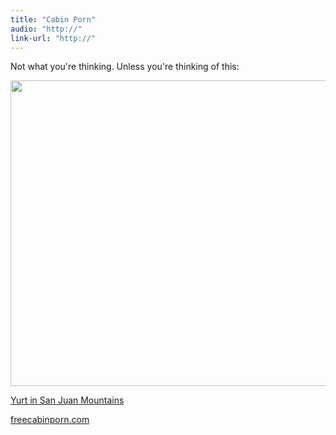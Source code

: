 ```yaml
---
title: "Cabin Porn"
audio: "http://"
link-url: "http://"
---
```

<p>Not what you're thinking. Unless you're thinking of this:</p>
<p><img src="https://chrisenns.com/wp-content/uploads/2012/03/yurt-725x489.jpg" alt="" title="yurt" width="725" height="489" class="aligncenter size-large wp-image-20166" /></p>
<p><a href="http://freecabinporn.com/post/18512029166/yurt-in-san-juan-mountains-between-ouray-and">Yurt in San Juan Mountains</a></p>
<p><a href="http://freecabinporn.com">freecabinporn.com</a></p>
